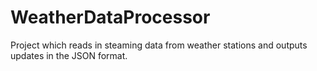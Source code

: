 # WeatherDataProcessor
Project which reads in steaming data from weather stations and outputs updates in the JSON format.
